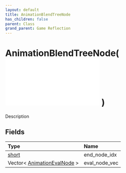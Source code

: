 ```yaml
---
layout: default
title: AnimationBlendTreeNode
has_children: false
parent: Class
grand_parent: Game Reflection
---
```

# AnimationBlendTreeNode( ![ AnimationEvalNode ](/game-reflection/classes/animation_eval_node.md) )
Description 

## Fields
| Type | Name |
|:-------------|:--------------|
| [short](/game-reflection/components/short.md) | end_node_idx |
| Vector< [AnimationEvalNode](/game-reflection/classes/animation_eval_node.md) > | eval_node_vec |
